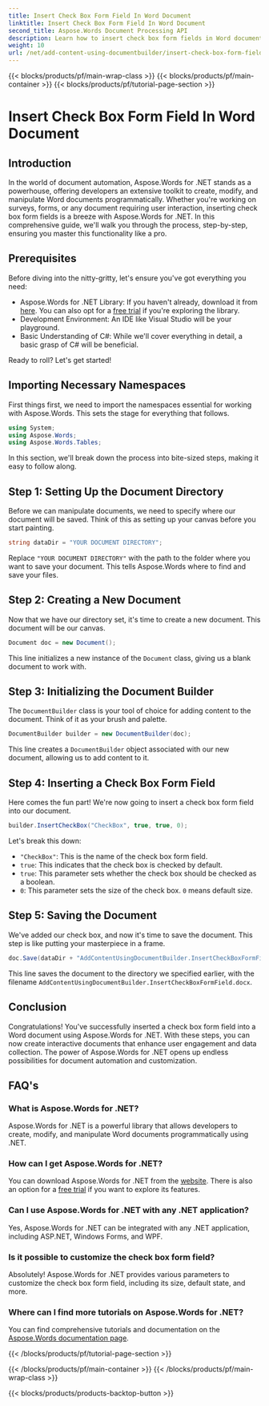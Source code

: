 ```yaml
---
title: Insert Check Box Form Field In Word Document
linktitle: Insert Check Box Form Field In Word Document
second_title: Aspose.Words Document Processing API
description: Learn how to insert check box form fields in Word documents using Aspose.Words for .NET with this detailed, step-by-step guide. Perfect for developers.
weight: 10
url: /net/add-content-using-documentbuilder/insert-check-box-form-field/
---
```


{{< blocks/products/pf/main-wrap-class >}}
{{< blocks/products/pf/main-container >}}
{{< blocks/products/pf/tutorial-page-section >}}

# Insert Check Box Form Field In Word Document

## Introduction
In the world of document automation, Aspose.Words for .NET stands as a powerhouse, offering developers an extensive toolkit to create, modify, and manipulate Word documents programmatically. Whether you're working on surveys, forms, or any document requiring user interaction, inserting check box form fields is a breeze with Aspose.Words for .NET. In this comprehensive guide, we'll walk you through the process, step-by-step, ensuring you master this functionality like a pro.

## Prerequisites

Before diving into the nitty-gritty, let's ensure you've got everything you need:

- Aspose.Words for .NET Library: If you haven't already, download it from [here](https://releases.aspose.com/words/net/). You can also opt for a [free trial](https://releases.aspose.com/) if you're exploring the library.
- Development Environment: An IDE like Visual Studio will be your playground.
- Basic Understanding of C#: While we'll cover everything in detail, a basic grasp of C# will be beneficial.

Ready to roll? Let's get started!

## Importing Necessary Namespaces

First things first, we need to import the namespaces essential for working with Aspose.Words. This sets the stage for everything that follows.

```csharp
using System;
using Aspose.Words;
using Aspose.Words.Tables;
```

In this section, we'll break down the process into bite-sized steps, making it easy to follow along. 

## Step 1: Setting Up the Document Directory

Before we can manipulate documents, we need to specify where our document will be saved. Think of this as setting up your canvas before you start painting.

```csharp
string dataDir = "YOUR DOCUMENT DIRECTORY";
```

Replace `"YOUR DOCUMENT DIRECTORY"` with the path to the folder where you want to save your document. This tells Aspose.Words where to find and save your files.

## Step 2: Creating a New Document

Now that we have our directory set, it's time to create a new document. This document will be our canvas.

```csharp
Document doc = new Document();
```

This line initializes a new instance of the `Document` class, giving us a blank document to work with.

## Step 3: Initializing the Document Builder

The `DocumentBuilder` class is your tool of choice for adding content to the document. Think of it as your brush and palette.

```csharp
DocumentBuilder builder = new DocumentBuilder(doc);
```

This line creates a `DocumentBuilder` object associated with our new document, allowing us to add content to it.

## Step 4: Inserting a Check Box Form Field

Here comes the fun part! We're now going to insert a check box form field into our document.

```csharp
builder.InsertCheckBox("CheckBox", true, true, 0);
```

Let's break this down:
- `"CheckBox"`: This is the name of the check box form field.
- `true`: This indicates that the check box is checked by default.
- `true`: This parameter sets whether the check box should be checked as a boolean.
- `0`: This parameter sets the size of the check box. `0` means default size.

## Step 5: Saving the Document

We've added our check box, and now it's time to save the document. This step is like putting your masterpiece in a frame.

```csharp
doc.Save(dataDir + "AddContentUsingDocumentBuilder.InsertCheckBoxFormField.docx");
```

This line saves the document to the directory we specified earlier, with the filename `AddContentUsingDocumentBuilder.InsertCheckBoxFormField.docx`.

## Conclusion

Congratulations! You've successfully inserted a check box form field into a Word document using Aspose.Words for .NET. With these steps, you can now create interactive documents that enhance user engagement and data collection. The power of Aspose.Words for .NET opens up endless possibilities for document automation and customization.

## FAQ's

### What is Aspose.Words for .NET?

Aspose.Words for .NET is a powerful library that allows developers to create, modify, and manipulate Word documents programmatically using .NET.

### How can I get Aspose.Words for .NET?

You can download Aspose.Words for .NET from the [website](https://releases.aspose.com/words/net/). There is also an option for a [free trial](https://releases.aspose.com/) if you want to explore its features.

### Can I use Aspose.Words for .NET with any .NET application?

Yes, Aspose.Words for .NET can be integrated with any .NET application, including ASP.NET, Windows Forms, and WPF.

### Is it possible to customize the check box form field?

Absolutely! Aspose.Words for .NET provides various parameters to customize the check box form field, including its size, default state, and more.

### Where can I find more tutorials on Aspose.Words for .NET?

You can find comprehensive tutorials and documentation on the [Aspose.Words documentation page](https://reference.aspose.com/words/net/).


{{< /blocks/products/pf/tutorial-page-section >}}

{{< /blocks/products/pf/main-container >}}
{{< /blocks/products/pf/main-wrap-class >}}

{{< blocks/products/products-backtop-button >}}

